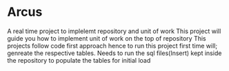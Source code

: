 # Arcus
A real time project to implelemt repository and unit of work
This project will guide you how to implement unit of work on the top of repository
This projects follow code first approach hence to run this project first time will; genreate the respective tables.
Needs to run the sql files(Insert) kept inside the repository to populate the tables for initial load

